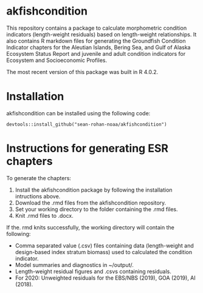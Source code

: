 # akfishcondition
This repository contains a package to calculate morphometric condition indicators (length-weight residuals) based on length-weight relationships. It also contains R markdown files for generating the Groundfish Condition Indicator chapters for the Aleutian Islands, Bering Sea, and Gulf of Alaska Ecosystem Status Report and juvenile and adult condition indicators for Ecosystem and Socioeconomic Profiles. 

The most recent version of this package was built in R 4.0.2.

# Installation

akfishcondition can be installed using the following code:

```{r}
devtools::install_github("sean-rohan-noaa/akfishcondition")
```

# Instructions for generating ESR chapters

To generate the chapters:

1. Install the akfishcondition package by following the installation intructions above.
2. Download the .rmd files from the akfishcondition repository.
3. Set your working directory to the folder containing the .rmd files.
4. Knit .rmd files to .docx.

If the. rmd knits successfully, the working directory will contain the following:
* Comma separated value (.csv) files containing data (length-weight and design-based index stratum biomass) used to calculated the condition indicator. 
* Model summaries and diagnostics in ~/output/.
* Length-weight residual figures and .csvs containing residuals.
* For 2020: Unweighted residuals for the EBS/NBS (2019), GOA (2019), AI (2018).